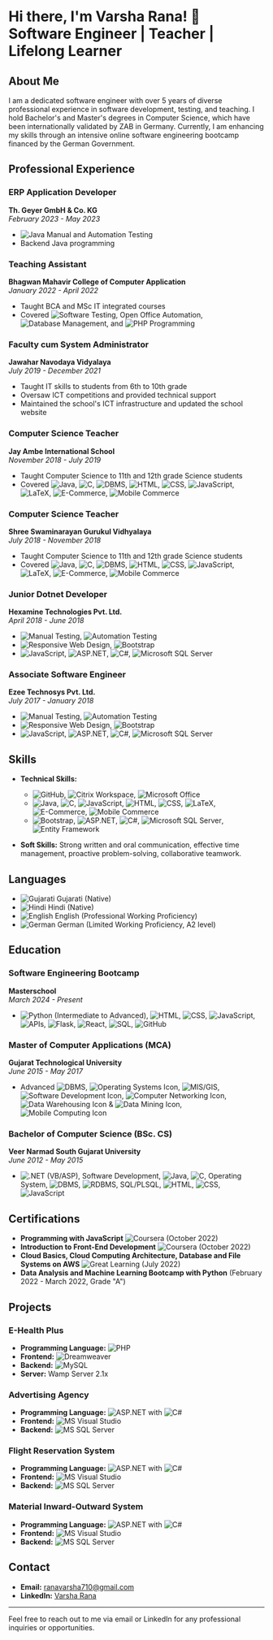 # Hi there, I'm Varsha Rana! 👋  Software Engineer | Teacher | Lifelong Learner

## About Me
I am a dedicated software engineer with over 5 years of diverse professional experience in software development, testing, and teaching. I hold Bachelor's and Master's degrees in Computer Science, which have been internationally validated by ZAB in Germany. Currently, I am enhancing my skills through an intensive online software engineering bootcamp financed by the German Government.

## Professional Experience
### ERP Application Developer
**Th. Geyer GmbH & Co. KG**  
*February 2023 - May 2023*  
- ![Java](https://img.shields.io/badge/-Java-007396?style=flat&logo=java&logoColor=white) Manual and Automation Testing
- Backend Java programming

### Teaching Assistant
**Bhagwan Mahavir College of Computer Application**  
*January 2022 - April 2022*  
- Taught BCA and MSc IT integrated courses
- Covered ![Software Testing](https://img.shields.io/badge/-Software%20Testing-6DB33F?style=flat&logo=checkmarx&logoColor=white), Open Office Automation, ![Database Management](https://img.shields.io/badge/-DBMS-003B57?style=flat&logo=databricks&logoColor=white), and ![PHP](https://img.shields.io/badge/-PHP-777BB4?style=flat&logo=php&logoColor=white) Programming

### Faculty cum System Administrator
**Jawahar Navodaya Vidyalaya**  
*July 2019 - December 2021*  
- Taught IT skills to students from 6th to 10th grade
- Oversaw ICT competitions and provided technical support
- Maintained the school's ICT infrastructure and updated the school website

### Computer Science Teacher
**Jay Ambe International School**  
*November 2018 - July 2019*  
- Taught Computer Science to 11th and 12th grade Science students
- Covered ![Java](https://img.shields.io/badge/-Java-007396?style=flat&logo=java&logoColor=white), ![C](https://img.shields.io/badge/-C-A8B9CC?style=flat&logo=c&logoColor=white), ![DBMS](https://img.shields.io/badge/-DBMS-003B57?style=flat&logo=databricks&logoColor=white), ![HTML](https://img.shields.io/badge/-HTML-E34F26?style=flat&logo=html5&logoColor=white), ![CSS](https://img.shields.io/badge/-CSS-1572B6?style=flat&logo=css3&logoColor=white), ![JavaScript](https://img.shields.io/badge/-JavaScript-F7DF1E?style=flat&logo=javascript&logoColor=white), ![LaTeX](https://img.shields.io/badge/-LaTeX-008080?style=flat&logo=latex&logoColor=white), ![E-Commerce](https://img.shields.io/badge/-E--Commerce-00A99D?style=flat&logo=shopify&logoColor=white), ![Mobile Commerce](https://img.shields.io/badge/-Mobile%20Commerce-00A99D?style=flat&logo=shopify&logoColor=white)

### Computer Science Teacher
**Shree Swaminarayan Gurukul Vidhyalaya**  
*July 2018 - November 2018*  
- Taught Computer Science to 11th and 12th grade Science students
- Covered ![Java](https://img.shields.io/badge/-Java-007396?style=flat&logo=java&logoColor=white), ![C](https://img.shields.io/badge/-C-A8B9CC?style=flat&logo=c&logoColor=white), ![DBMS](https://img.shields.io/badge/-DBMS-003B57?style=flat&logo=databricks&logoColor=white), ![HTML](https://img.shields.io/badge/-HTML-E34F26?style=flat&logo=html5&logoColor=white), ![CSS](https://img.shields.io/badge/-CSS-1572B6?style=flat&logo=css3&logoColor=white), ![JavaScript](https://img.shields.io/badge/-JavaScript-F7DF1E?style=flat&logo=javascript&logoColor=white), ![LaTeX](https://img.shields.io/badge/-LaTeX-008080?style=flat&logo=latex&logoColor=white), ![E-Commerce](https://img.shields.io/badge/-E--Commerce-00A99D?style=flat&logo=shopify&logoColor=white), ![Mobile Commerce](https://img.shields.io/badge/-Mobile%20Commerce-00A99D?style=flat&logo=shopify&logoColor=white)

### Junior Dotnet Developer
**Hexamine Technologies Pvt. Ltd.**  
*April 2018 - June 2018*  
- ![Manual Testing](https://img.shields.io/badge/-Manual%20Testing-007396?style=flat&logo=checkmarx&logoColor=white), ![Automation Testing](https://img.shields.io/badge/-Automation%20Testing-6DB33F?style=flat&logo=checkmarx&logoColor=white)
- ![Responsive Web Design](https://img.shields.io/badge/-Responsive%20Web%20Design-1572B6?style=flat&logo=css3&logoColor=white), ![Bootstrap](https://img.shields.io/badge/-Bootstrap-563D7C?style=flat&logo=bootstrap&logoColor=white)
- ![JavaScript](https://img.shields.io/badge/-JavaScript-F7DF1E?style=flat&logo=javascript&logoColor=white), ![ASP.NET](https://img.shields.io/badge/-ASP.NET-512BD4?style=flat&logo=dot-net&logoColor=white), ![C#](https://img.shields.io/badge/-C%23-239120?style=flat&logo=c-sharp&logoColor=white), ![Microsoft SQL Server](https://img.shields.io/badge/-SQL%20Server-CC2927?style=flat&logo=microsoft-sql-server&logoColor=white)

### Associate Software Engineer
**Ezee Technosys Pvt. Ltd.**  
*July 2017 - January 2018*  
- ![Manual Testing](https://img.shields.io/badge/-Manual%20Testing-007396?style=flat&logo=checkmarx&logoColor=white), ![Automation Testing](https://img.shields.io/badge/-Automation%20Testing-6DB33F?style=flat&logo=checkmarx&logoColor=white)
- ![Responsive Web Design](https://img.shields.io/badge/-Responsive%20Web%20Design-1572B6?style=flat&logo=css3&logoColor=white), ![Bootstrap](https://img.shields.io/badge/-Bootstrap-563D7C?style=flat&logo=bootstrap&logoColor=white)
- ![JavaScript](https://img.shields.io/badge/-JavaScript-F7DF1E?style=flat&logo=javascript&logoColor=white), ![ASP.NET](https://img.shields.io/badge/-ASP.NET-512BD4?style=flat&logo=dot-net&logoColor=white), ![C#](https://img.shields.io/badge/-C%23-239120?style=flat&logo=c-sharp&logoColor=white), ![Microsoft SQL Server](https://img.shields.io/badge/-SQL%20Server-CC2927?style=flat&logo=microsoft-sql-server&logoColor=white)

## Skills
- **Technical Skills:** 
  - ![GitHub](https://img.shields.io/badge/-GitHub-181717?style=flat&logo=github&logoColor=white), ![Citrix Workspace](https://img.shields.io/badge/-Citrix%20Workspace-452170?style=flat&logo=citrix&logoColor=white), ![Microsoft Office](https://img.shields.io/badge/-Microsoft%20Office-D83B01?style=flat&logo=microsoft-office&logoColor=white)
  - ![Java](https://img.shields.io/badge/-Java-007396?style=flat&logo=java&logoColor=white), ![C](https://img.shields.io/badge/-C-A8B9CC?style=flat&logo=c&logoColor=white), ![JavaScript](https://img.shields.io/badge/-JavaScript-F7DF1E?style=flat&logo=javascript&logoColor=white), ![HTML](https://img.shields.io/badge/-HTML-E34F26?style=flat&logo=html5&logoColor=white), ![CSS](https://img.shields.io/badge/-CSS-1572B6?style=flat&logo=css3&logoColor=white), ![LaTeX](https://img.shields.io/badge/-LaTeX-008080?style=flat&logo=latex&logoColor=white), ![E-Commerce](https://img.shields.io/badge/-E--Commerce-00A99D?style=flat&logo=shopify&logoColor=white), ![Mobile Commerce](https://img.shields.io/badge/-Mobile%20Commerce-00A99D?style=flat&logo=shopify&logoColor=white)
  - ![Bootstrap](https://img.shields.io/badge/-Bootstrap-563D7C?style=flat&logo=bootstrap&logoColor=white), ![ASP.NET](https://img.shields.io/badge/-ASP.NET-512BD4?style=flat&logo=dot-net&logoColor=white), ![C#](https://img.shields.io/badge/-C%23-239120?style=flat&logo=c-sharp&logoColor=white), ![Microsoft SQL Server](https://img.shields.io/badge/-SQL%20Server-CC2927?style=flat&logo=microsoft-sql-server&logoColor=white), ![Entity Framework](https://img.shields.io/badge/-Entity%20Framework-512BD4?style=flat&logo=dot-net&logoColor=white)

- **Soft Skills:** Strong written and oral communication, effective time management, proactive problem-solving, collaborative teamwork.

## Languages
- ![Gujarati](https://img.shields.io/badge/-Gujarati-FF9933?style=flat&logoColor=white) Gujarati (Native)
- ![Hindi](https://img.shields.io/badge/-Hindi-FC4C02?style=flat&logoColor=white) Hindi (Native)
- ![English](https://img.shields.io/badge/-English-3C9CDC?style=flat&logoColor=white) English (Professional Working Proficiency)
- ![German](https://img.shields.io/badge/-German-FFD700?style=flat&logoColor=white) German (Limited Working Proficiency, A2 level)

## Education
### Software Engineering Bootcamp
**Masterschool**  
*March 2024 - Present*  
- ![Python](https://img.shields.io/badge/-Python-3776AB?style=flat&logo=python&logoColor=white) (Intermediate to Advanced), ![HTML](https://img.shields.io/badge/-HTML-E34F26?style=flat&logo=html5&logoColor=white), ![CSS](https://img.shields.io/badge/-CSS-1572B6?style=flat&logo=css3&logoColor=white), ![JavaScript](https://img.shields.io/badge/-JavaScript-F7DF1E?style=flat&logo=javascript&logoColor=white), ![APIs](https://img.shields.io/badge/-APIs-00457C?style=flat&logo=api&logoColor=white), ![Flask](https://img.shields.io/badge/-Flask-000000?style=flat&logo=flask&logoColor=white), ![React](https://img.shields.io/badge/-React-61DAFB?style=flat&logo=react&logoColor=white), ![SQL](https://img.shields.io/badge/-SQL-CC2927?style=flat&logo=microsoft-sql-server&logoColor=white), ![GitHub](https://img.shields.io/badge/-GitHub-181717?style=flat&logo=github&logoColor=white)

### Master of Computer Applications (MCA)
**Gujarat Technological University**  
*June 2015 - May 2017*  
- Advanced ![DBMS](https://img.shields.io/badge/-DBMS-003B57?style=flat&logo=mysql&logoColor=white), ![Operating Systems Icon](https://img.shields.io/badge/-Operating%20Systems-0078D6?style=flat&logo=windows&logoColor=white), ![MIS/GIS](https://img.shields.io/badge/-MIS/GIS-007396?style=flat&logo=arcgis&logoColor=white), ![Software Development Icon](https://img.shields.io/badge/-Software%20Development-239120?style=flat&logo=github&logoColor=white), ![Computer Networking Icon](https://img.shields.io/badge/-Computer%20Networking-0078D4?style=flat&logo=cisco&logoColor=white), ![Data Warehousing Icon](https://img.shields.io/badge/-Data%20Warehousing-FF5733?style=flat&logo=apache&logoColor=white) & ![Data Mining Icon](https://img.shields.io/badge/-Data%20Mining-3DDC84?style=flat&logo=python&logoColor=white), ![Mobile Computing Icon](./images/mobile-computing-icon.png)

### Bachelor of Computer Science (BSc. CS)
**Veer Narmad South Gujarat University**  
*June 2012 - May 2015*  
- ![.NET](https://img.shields.io/badge/-.NET-512BD4?style=flat&logo=dot-net&logoColor=white) (VB/ASP), Software Development, ![Java](https://img.shields.io/badge/-Java-007396?style=flat&logo=java&logoColor=white), ![C](https://img.shields.io/badge/-C-A8B9CC?style=flat&logo=c&logoColor=white), Operating System, ![DBMS](https://img.shields.io/badge/-DBMS-003B57?style=flat&logo=databricks&logoColor=white), ![RDBMS](https://img.shields.io/badge/-RDBMS-CC2927?style=flat&logo=microsoft-sql-server&logoColor=white), SQL/PLSQL, ![HTML](https://img.shields.io/badge/-HTML-E34F26?style=flat&logo=html5&logoColor=white), ![CSS](https://img.shields.io/badge/-CSS-1572B6?style=flat&logo=css3&logoColor=white), ![JavaScript](https://img.shields.io/badge/-JavaScript-F7DF1E?style=flat&logo=javascript&logoColor=white)

## Certifications
- **Programming with JavaScript** ![Coursera](https://img.shields.io/badge/-Coursera-0056D2?style=flat&logo=coursera&logoColor=white) (October 2022)
- **Introduction to Front-End Development** ![Coursera](https://img.shields.io/badge/-Coursera-0056D2?style=flat&logo=coursera&logoColor=white) (October 2022)
- **Cloud Basics, Cloud Computing Architecture, Database and File Systems on AWS** ![Great Learning](https://img.shields.io/badge/-Great%20Learning-0056D2?style=flat&logo=greatlearning&logoColor=white) (July 2022)
- **Data Analysis and Machine Learning Bootcamp with Python** (February 2022 - March 2022, Grade "A")

## Projects
### E-Health Plus
- **Programming Language:** ![PHP](https://img.shields.io/badge/-PHP-777BB4?style=flat&logo=php&logoColor=white)
- **Frontend:** ![Dreamweaver](https://img.shields.io/badge/-Dreamweaver-FF61F6?style=flat&logo=adobe-dreamweaver&logoColor=white)
- **Backend:** ![MySQL](https://img.shields.io/badge/-MySQL-4479A1?style=flat&logo=mysql&logoColor=white)
- **Server:** Wamp Server 2.1x

### Advertising Agency
- **Programming Language:** ![ASP.NET](https://img.shields.io/badge/-ASP.NET-512BD4?style=flat&logo=dot-net&logoColor=white) with ![C#](https://img.shields.io/badge/-C%23-239120?style=flat&logo=c-sharp&logoColor=white)
- **Frontend:** ![MS Visual Studio](https://img.shields.io/badge/-MS%20Visual%20Studio-5C2D91?style=flat&logo=visual-studio&logoColor=white)
- **Backend:** ![MS SQL Server](https://img.shields.io/badge/-SQL%20Server-CC2927?style=flat&logo=microsoft-sql-server&logoColor=white)

### Flight Reservation System
- **Programming Language:** ![ASP.NET](https://img.shields.io/badge/-ASP.NET-512BD4?style=flat&logo=dot-net&logoColor=white) with ![C#](https://img.shields.io/badge/-C%23-239120?style=flat&logo=c-sharp&logoColor=white)
- **Frontend:** ![MS Visual Studio](https://img.shields.io/badge/-MS%20Visual%20Studio-5C2D91?style=flat&logo=visual-studio&logoColor=white)
- **Backend:** ![MS SQL Server](https://img.shields.io/badge/-SQL%20Server-CC2927?style=flat&logo=microsoft-sql-server&logoColor=white)

### Material Inward-Outward System
- **Programming Language:** ![ASP.NET](https://img.shields.io/badge/-ASP.NET-512BD4?style=flat&logo=dot-net&logoColor=white) with ![C#](https://img.shields.io/badge/-C%23-239120?style=flat&logo=c-sharp&logoColor=white)
- **Frontend:** ![MS Visual Studio](https://img.shields.io/badge/-MS%20Visual%20Studio-5C2D91?style=flat&logo=visual-studio&logoColor=white)
- **Backend:** ![MS SQL Server](https://img.shields.io/badge/-SQL%20Server-CC2927?style=flat&logo=microsoft-sql-server&logoColor=white)

## Contact
- **Email:** [ranavarsha710@gmail.com](mailto:ranavarsha710@gmail.com)
- **LinkedIn:** [Varsha Rana](https://www.linkedin.com/in/varsha-rana-bbab6b158)

---

Feel free to reach out to me via email or LinkedIn for any professional inquiries or opportunities.

